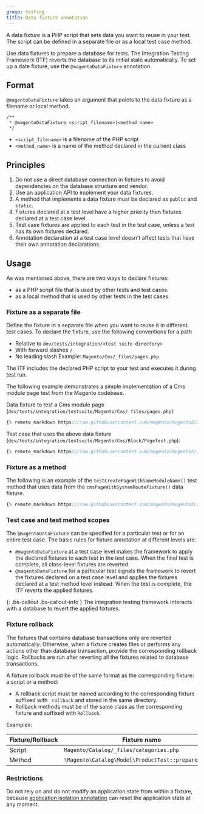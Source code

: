 ```yaml
---
group: testing
title: Data fixture annotation
---
```


A data fixture is a PHP script that sets data you want to reuse in your test.
The script can be defined in a separate file or as a local test case method.

Use data fixtures to prepare a database for tests.
The Integration Testing Framework (ITF) reverts the database to its initial state automatically.
To set up a date fixture, use the `@magentoDataFixture` annotation.

## Format

`@magentoDataFixture` takes an argument that points to the data fixture as a filename or local method.

```php?start_inline=1
/**
 * @magentoDataFixture <script_filename>|<method_name>
 */
```

- `<script_filename>` is a filename of the PHP script
- `<method_name>` is a name of the method declared in the current class

## Principles

1. Do not use a direct database connection in fixtures to avoid dependencies on the database structure and vendor.
2. Use an application API to implement your data fixtures.
3. A method that implements a data fixture must be declared as `public` and `static`.
4. Fixtures declared at a test level have a higher priority then fixtures declared at a test case level.
5. Test case fixtures are applied to each test in the test case, unless a test has its own fixtures declared.
6. Annotation declaration at a test case level doesn't affect tests that have their own annotation declarations.

## Usage

As was mentioned above, there are two ways to declare fixtures:

- as a PHP script file that is used by other tests and test cases.
- as a local method that is used by other tests in the test cases.

### Fixture as a separate file

Define the fixture in a separate file when you want to reuse it in different test cases.
To declare the fixture, use the following conventions for a path

- Relative to `dev/tests/integration/<test suite directory>`
- With forward slashes `/`
- No leading slash
  Example: `Magento/Cms/_files/pages.php`

The ITF includes the declared PHP script to your test and executes it during test run.

The following example demonstrates a simple implementation of a Cms module page test from the Magento codebase.

Data fixture to test a Cms module page (`dev/tests/integration/testsuite/Magento/Cms/_files/pages.php`):

```php
{% remote_markdown https://raw.githubusercontent.com/magento/magento2/2.2/dev/tests/integration/testsuite/Magento/Cms/_files/pages.php %}
```

Test case that uses the above data fixture (`dev/tests/integration/testsuite/Magento/Cms/Block/PageTest.php`):

```php
{% remote_markdown https://raw.githubusercontent.com/magento/magento2/2.2/dev/tests/integration/testsuite/Magento/Cms/Block/PageTest.php %}
```

### Fixture as a method

The following is an example of the `testCreatePageWithSameModuleName()` test method that uses data from the `cmsPageWithSystemRouteFixture()` data fixture.

```php
{% remote_markdown https://raw.githubusercontent.com/magento/magento2/2.2/dev/tests/integration/testsuite/Magento/Cms/Controller/PageTest.php %}
```

### Test case and test method scopes

The `@magentoDataFixture` can be specified for a particular test or for an entire test case.
The basic rules for fixture annotation at different levels are:

- `@magentoDataFixture` at a test case level makes the framework to apply the declared fixtures to each test in the test case.
  When the final test is complete, all class-level fixtures are reverted.
- `@magentoDataFixture` for a particular test signals the framework to revert the fixtures declared on a test case level and applies the fixtures declared at a test method level instead.
  When the test is complete, the ITF reverts the applied fixtures.

{: .bs-callout .bs-callout-info }
The integration testing framework interacts with a database to revert the applied fixtures.

### Fixture rollback

The fixtures that contains database transactions only are reverted automatically.
Otherwise, when a fixture creates files or performs any actions other than database transaction, provide the corresponding rollback logic.
Rollbacks are run after reverting all the fixtures related to database transactions.

A fixture rollback must be of the same format as the corresponding fixture: a script or a method:

- A rollback script must be named according to the corresponding fixture suffixed with `_rollback` and stored in the same directory.
- Rollback methods must be of the same class as the corresponding fixture and suffixed with `Rollback`.

Examples:

Fixture/Rollback | Fixture name                                         | Rollback name
-----------------|------------------------------------------------------|-------------------------------------------------------------
Script           | `Magento/Catalog/_files/categories.php`              | `Magento/Catalog/_files/categories_rollback.php`
Method           | `\Magento\Catalog\Model\ProductTest::prepareProduct` | `\Magento\Catalog\Model\ProductTest::prepareProductRollback`

### Restrictions

Do not rely on and do not modify an application state from within a fixture, because [application isolation annotation][magentoAppIsolation] can reset the application state at any moment.

<!-- Link definitions -->

[magentoAppIsolation]: magentoAppIsolation.html
